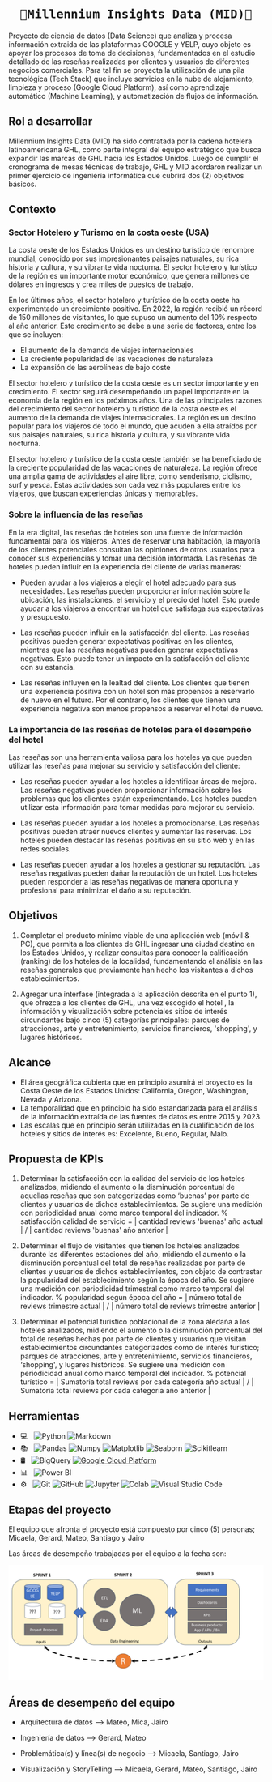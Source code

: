 # <h1 align=center>**`🏨Millennium Insights Data (MID)🏨`**</h1>

Proyecto de ciencia de datos (Data Science) que analiza y procesa información extraida de las plataformas GOOGLE y YELP,  cuyo  objeto es apoyar los procesos de toma de decisiones, fundamentados en el estudio detallado de las reseñas realizadas por clientes y usuarios de diferentes negocios comerciales. Para tal fin se proyecta la utilización de una pila tecnológica (Tech Stack) que incluye servicios en la nube de alojamiento, limpieza y proceso (Google Cloud Platform), así como aprendizaje automático (Machine Learning), y automatización de flujos de información.


## Rol a desarrollar

Millennium Insights Data (MID) ha sido contratada por la cadena hotelera latinoamericana GHL, como parte integral del equipo estratégico que busca expandir las marcas de GHL hacia los Estados Unidos. Luego de cumplir el cronograma de mesas técnicas de trabajo, GHL y MID acordaron realizar un primer ejercicio de ingeniería informática que cubrirá dos (2) objetivos básicos.


## Contexto


### Sector Hotelero y Turismo en la costa oeste (USA)

La costa oeste de los Estados Unidos es un destino turístico de renombre mundial, conocido por sus impresionantes paisajes naturales, su rica historia y cultura, y su vibrante vida nocturna. El sector hotelero y turístico de la región es un importante motor económico, que genera millones de dólares en ingresos y crea miles de puestos de trabajo.

En los últimos años, el sector hotelero y turístico de la costa oeste ha experimentado un crecimiento positivo. En 2022, la región recibió un récord de 150 millones de visitantes, lo que supuso un aumento del 10% respecto al año anterior. Este crecimiento se debe a una serie de factores, entre los que se incluyen:

- El aumento de la demanda de viajes internacionales
- La creciente popularidad de las vacaciones de naturaleza
- La expansión de las aerolíneas de bajo coste
  
El sector hotelero y turístico de la costa oeste es un sector importante y en crecimiento. El sector seguirá desempeñando un papel importante en la economía de la región en los próximos años. Una de las principales razones del crecimiento del sector hotelero y turístico de la costa oeste es el aumento de la demanda de viajes internacionales. La región es un destino popular para los viajeros de todo el mundo, que acuden a ella atraídos por sus paisajes naturales, su rica historia y cultura, y su vibrante vida nocturna.

El sector hotelero y turístico de la costa oeste también se ha beneficiado de la creciente popularidad de las vacaciones de naturaleza. La región ofrece una amplia gama de actividades al aire libre, como senderismo, ciclismo, surf y pesca. Estas actividades son cada vez más populares entre los viajeros, que buscan experiencias únicas y memorables.


### Sobre la influencia de las reseñas

En la era digital, las reseñas de hoteles son una fuente de información fundamental para los viajeros. Antes de reservar una habitación, la mayoría de los clientes potenciales consultan las opiniones de otros usuarios para conocer sus experiencias y tomar una decisión informada. Las reseñas de hoteles pueden influir en la experiencia del cliente de varias maneras: 

- Pueden ayudar a los viajeros a elegir el hotel adecuado para sus necesidades. Las reseñas pueden proporcionar información sobre la ubicación, las instalaciones, el servicio y el precio del hotel. Esto puede ayudar a los viajeros a encontrar un hotel que satisfaga sus expectativas y presupuesto.

- Las reseñas pueden influir en la satisfacción del cliente. Las reseñas positivas pueden generar expectativas positivas en los clientes, mientras que las reseñas negativas pueden generar expectativas negativas. Esto puede tener un impacto en la satisfacción del cliente con su estancia.

- Las reseñas influyen en la lealtad del cliente. Los clientes que tienen una experiencia positiva con un hotel son más propensos a reservarlo de nuevo en el futuro. Por el contrario, los clientes que tienen una experiencia negativa son menos propensos a reservar el hotel de nuevo.


### La importancia de las reseñas de hoteles para el desempeño del hotel

Las reseñas son una herramienta valiosa para los hoteles ya que pueden utilizar las reseñas para mejorar su servicio y satisfacción del cliente:

- Las reseñas pueden ayudar a los hoteles a identificar áreas de mejora. Las reseñas negativas pueden proporcionar información sobre los problemas que los clientes están experimentando. Los hoteles pueden utilizar esta información para tomar medidas para mejorar su servicio.

- Las reseñas pueden ayudar a los hoteles a promocionarse. Las reseñas positivas pueden atraer nuevos clientes y aumentar las reservas. Los hoteles pueden destacar las reseñas positivas en su sitio web y en las redes sociales.

- Las reseñas pueden ayudar a los hoteles a gestionar su reputación. Las reseñas negativas pueden dañar la reputación de un hotel. Los hoteles pueden responder a las reseñas negativas de manera oportuna y profesional para minimizar el daño a su reputación.


## Objetivos

1. Completar el producto mínimo viable de una aplicación web (móvil & PC), que permita a los clientes de GHL ingresar una ciudad destino en los Estados Unidos, y realizar consultas para conocer la calificación (ranking) de los hoteles de la localidad, fundamentando el análisis en las reseñas generales que previamente han hecho los visitantes a dichos establecimientos.

2. Agregar una interfase (integrada a la aplicación descrita en el punto 1), que ofrezca a los clientes de GHL, una vez escogido el hotel , la información y visualización sobre potenciales sitios de interés circundantes bajo cinco (5) categorías principales: parques de atracciones, arte y entretenimiento, servicios financieros, 'shopping', y lugares históricos. 


## Alcance

- El área geográfica cubierta que en principio asumirá el proyecto es la Costa Oeste de los Estados Unidos: California, Oregon, Washington, Nevada y Arizona.
- La temporalidad que en principio ha sido estandarizada para el análisis de la información extraída de las fuentes de datos es entre 2015 y 2023.
- Las escalas que en principio serán utilizadas en la cualificación de los hoteles y sitios de interés es: Excelente, Bueno, Regular, Malo.
   

## Propuesta de KPIs

1. Determinar la satisfacción con la calidad del servicio de los hoteles analizados, midiendo el aumento o la disminución porcentual de aquellas reseñas que son categorizadas como ‘buenas’ por parte de clientes y usuarios de dichos establecimientos. Se sugiere una medición con periodicidad anual como marco temporal del indicador. % satisfacción calidad de servicio = | cantidad reviews 'buenas' año actual | / | cantidad reviews 'buenas' año anterior |

2. Determinar el flujo de visitantes que tienen los hoteles analizados durante las diferentes estaciones del año, midiendo el aumento o la disminución porcentual del total de reseñas realizadas por parte de clientes y usuarios de dichos establecimientos, con objeto de 	contrastar la popularidad del establecimiento según la época del año. Se sugiere una medición con periodicidad trimestral como marco temporal del indicador.  % popularidad segun época del año = | número total de reviews trimestre actual | / | número total de reviews trimestre anterior |

3. Determinar el potencial turístico poblacional de la zona aledaña a los hoteles analizados, midiendo el aumento o la disminución porcentual del total de reseñas hechas por parte de clientes y usuarios que visitan establecimientos circundantes categorizados como de interés turístico; parques de atracciones, arte y entretenimiento, servicios financieros, ‘shopping', y lugares históricos. Se sugiere una medición con periodicidad anual como marco temporal del indicador. % potencial turístico = | Sumatoria total reviews por cada categoría año actual | / | Sumatoria total reviews por cada categoría año anterior | 


## Herramientas

- 💻 &nbsp;
  ![Python](https://img.shields.io/badge/-Python-333333?style=flat&logo=python)
  ![Markdown](https://img.shields.io/badge/-Markdown-333333?style=flat&logo=markdown)
- 📚 &nbsp;
  ![Pandas](https://img.shields.io/badge/-Pandas-333333?style=flat&logo=pandas)
  ![Numpy](https://img.shields.io/badge/-Numpy-333333?style=flat&logo=numpy)
  ![Matplotlib](https://img.shields.io/badge/-Matplotlib-333333?style=flat&logo=matplotlib)
  ![Seaborn](https://img.shields.io/badge/-Seaborn-333333?style=flat&logo=seaborn)
  ![Scikitlearn](https://img.shields.io/badge/-Scikitlearn-333333?style=flat&logo=scikitlearn)
- 🛢 &nbsp;
  ![BigQuery](https://img.shields.io/badge/-BigQuery-333333?style=flat&logo=bigquery)
  [![Google Cloud Platform](https://img.shields.io/badge/GoogleCloudPlatform-Up-<COLOR>.svg)](https://shields.io/)
- 📊 &nbsp;
  ![Power BI](https://img.shields.io/badge/-Power%20BI-333333?style=flat&logo=powerbi)
- ⚙ &nbsp;
  ![Git](https://img.shields.io/badge/-Git-333333?style=flat&logo=git)
  ![GitHub](https://img.shields.io/badge/-GitHub-333333?style=flat&logo=github)
  ![Jupyter](https://img.shields.io/badge/-Jupyter-333333?style=flat&logo=jupyter)
  ![Colab](https://img.shields.io/badge/-colab-333333?style=flat&logo=colabbadge)
  ![Visual Studio Code](https://img.shields.io/badge/-Visual%20Studio%20Code-333333?style=flat&logo=visual-studio-code&logoColor=007ACC)


## Etapas del proyecto

El equipo que afronta el proyecto está compuesto por cinco (5) personas; Micaela, Gerard, Mateo, Santiago y Jairo
  
Las áreas de desempeño trabajadas por el equipo a la fecha son:

![PF_stages.png](https://github.com/ConsultoraAnalisisDeMercado/PF_CONSULTORA_DATA/raw/main/images/PF_stages.png)


## Áreas de desempeño del equipo 

- Arquitectura de datos --> Mateo, Mica, Jairo

- Ingeniería de datos --> Gerard, Mateo

- Problemática(s) y línea(s) de negocio --> Micaela, Santiago, Jairo

- Visualización y StoryTelling -->  Micaela, Gerard, Mateo, Santiago, Jairo
